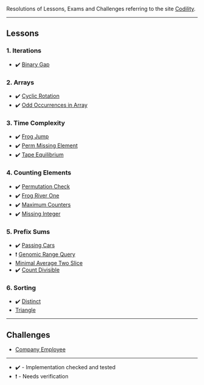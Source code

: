Resolutions of Lessons, Exams and Challenges referring to the site [Codility](https://app.codility.com/programmers/).

---

## Lessons

### 1. Iterations

- ✔️ [Binary Gap](https://github.com/Sorackb/JSCodility/tree/master/Lessons/1.%20Iterations/Binary%20Gap)

### 2. Arrays

- ✔️ [Cyclic Rotation](https://github.com/Sorackb/JSCodility/tree/master/Lessons/2.%20Arrays/Cyclic%20Rotation)
- ✔️ [Odd Occurrences in Array](https://github.com/Sorackb/JSCodility/tree/master/Lessons/2.%20Arrays/Odd%20Occurrences%20in%20Array)

### 3. Time Complexity

- ✔️ [Frog Jump](https://github.com/Sorackb/JSCodility/tree/master/Lessons/3.%20Time%20Complexity/Frog%20Jump)
- ✔️ [Perm Missing Element](https://github.com/Sorackb/JSCodility/tree/master/Lessons/3.%20Time%20Complexity/Perm%20Missing%20Element)
- ✔️ [Tape Equilibrium](https://github.com/Sorackb/JSCodility/tree/master/Lessons/3.%20Time%20Complexity/Tape%20Equilibrium)

### 4. Counting Elements

- ✔️ [Permutation Check](https://github.com/Sorackb/JSCodility/tree/master/Lessons/4.%20Counting%20Elements/Permutation%20Check)
- ✔️ [Frog River One](https://github.com/Sorackb/JSCodility/tree/master/Lessons/4.%20Counting%20Elements/Frog%20River%20One)
- ✔️ [Maximum Counters](https://github.com/Sorackb/JSCodility/tree/master/Lessons/4.%20Counting%20Elements/Maximum%20Counters)
- ✔️ [Missing Integer](https://github.com/Sorackb/JSCodility/tree/master/Lessons/4.%20Counting%20Elements/Missing%20Integer)

### 5. Prefix Sums

- ✔️ [Passing Cars](https://github.com/Sorackb/jscodility/tree/master/Lessons/5.%20Prefix%20Sums/Passing%20Cars)
- ❗️ [Genomic Range Query](https://github.com/Sorackb/jscodility/tree/master/Lessons/5.%20Prefix%20Sums/Genomic%20Range%Query)
- [Minimal Average Two Slice](https://github.com/Sorackb/jscodility/tree/master/Lessons/5.%20Prefix%20Sums/Minimal%20Average%20Two%20Slice)
- ✔️ [Count Divisible](https://github.com/Sorackb/jscodility/tree/master/Lessons/5.%20Prefix%20Sums/Count%20Divisible)

### 6. Sorting

- ✔️ [Distinct](https://github.com/Sorackb/jscodility/tree/master/Lessons/6.%20Sorting/Distinct)
- [Triangle](https://github.com/Sorackb/jscodility/tree/master/Lessons/6.%20Sorting/Triangle)

---

## Challenges

- [Company Employee](https://github.com/Sorackb/JSCodility/tree/master/Challenges/1.%20Company%20Employee)

---

- ✔️  - Implementation checked and tested
- ❗️ - Needs verification